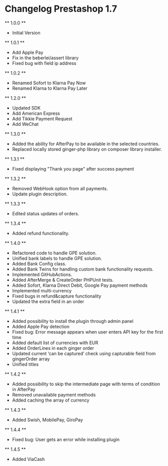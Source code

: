 # Changelog Prestashop 1.7

** 1.0.0 **

* Initial Version

** 1.0.1 **

* Add Apple Pay
* Fix in the beberlei/assert library
* Fixed bug with field ip address

** 1.0.2 **

* Renamed Sofort to Klarna Pay Now
* Renamed Klarna to Klarna Pay Later

** 1.2.0 **

* Updated SDK
* Add American Express
* Add Tikkie Payment Request
* Add WeChat

** 1.3.0 **

* Added the ability for AfterPay to be available in the selected countries.
* Replaced locally stored ginger-php library on composer library installer.

** 1.3.1 **

* Fixed displaying "Thank you page" after success payment

** 1.3.2 **

* Removed WebHook option from all payments.
* Update plugin description.

** 1.3.3 **

* Edited status updates of orders.

** 1.3.4 **

* Added refund functionality.

** 1.4.0 **

* Refactored code to handle GPE solution.
* Unified bank labels to handle GPE solution.
* Added Bank Config class.
* Added Bank Twins for handling custom bank functionality requests.
* Implemented GitHubActions.
* Added AfterMerge & CreateOrder PHPUnit tests.
* Added Sofort, Klarna Direct Debit, Google Pay payment methods
* Implemented multi-currency
* Fixed bugs in refund&capture functionality
* Updated the extra field in an order

** 1.4.1 **

* Added possibility to install the plugin through admin panel
* Added Apple Pay detection
* Fixed bug: Error message appears when user enters API key for the first time
* Added default list of currencies with EUR
* Added OrderLines in each ginger order
* Updated current ‘can be captured’ check using capturable field from gingerOrder array
* Unified titles

** 1.4.2 **

* Added possibility to skip the intermediate page with terms of condition in AfterPay
* Removed unavailable payment methods
* Added caching the array of currency

** 1.4.3 **

* Added Swish, MobilePay, GiroPay

** 1.4.4 **

* Fixed bug: User gets an error while installing plugin

** 1.4.5 **

* Added ViaCash